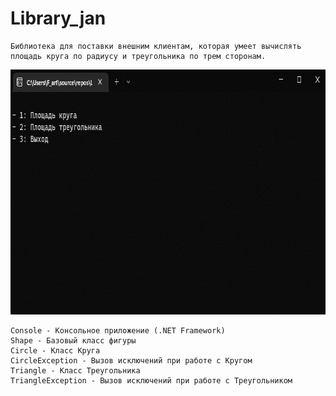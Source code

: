 # Library_jan
    Библиотека для поставки внешним клиентам, которая умеет вычислять 
    площадь круга по радиусу и треугольника по трем сторонам.

<img src="https://github.com/arutofu/Library_jan/blob/master/ScreensAndGifs/GIF%2006.02.2023%2020-15-52.gif" width="791" height="392">

    Console - Консольное приложение (.NET Framework)
    Shape - Базовый класс фигуры
    Circle - Класс Круга
    CircleException - Вызов исключений при работе с Кругом
    Triangle - Класс Треугольника
    TriangleException - Вызов исключений при работе с Треугольником
